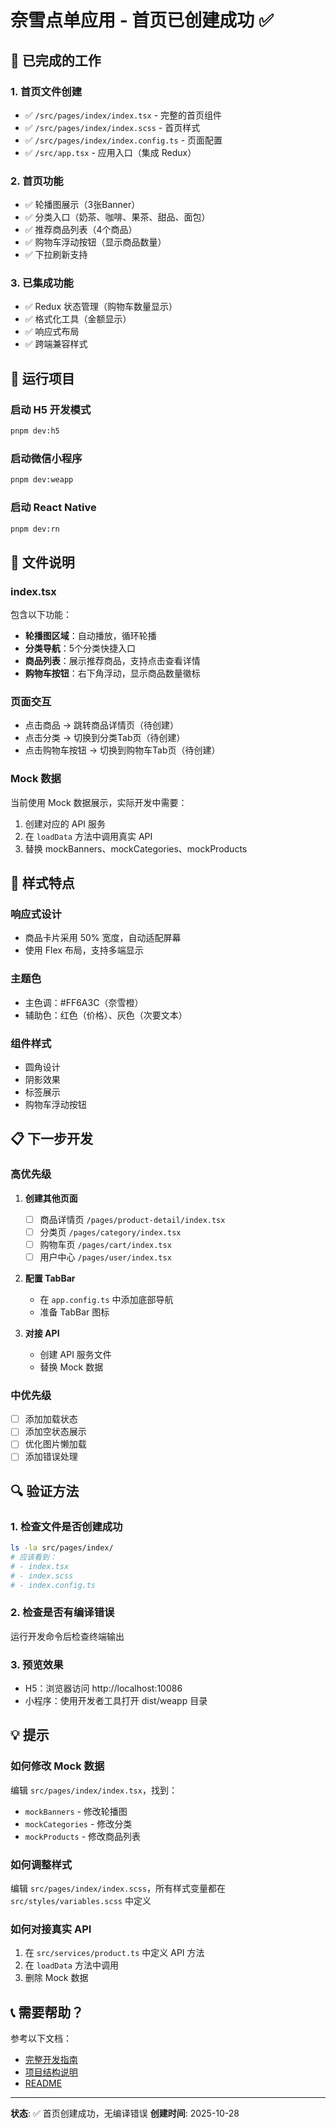 # 奈雪点单应用 - 首页已创建成功 ✅

## 🎉 已完成的工作

### 1. 首页文件创建
- ✅ `/src/pages/index/index.tsx` - 完整的首页组件
- ✅ `/src/pages/index/index.scss` - 首页样式
- ✅ `/src/pages/index/index.config.ts` - 页面配置
- ✅ `/src/app.tsx` - 应用入口（集成 Redux）

### 2. 首页功能
- ✅ 轮播图展示（3张Banner）
- ✅ 分类入口（奶茶、咖啡、果茶、甜品、面包）
- ✅ 推荐商品列表（4个商品）
- ✅ 购物车浮动按钮（显示商品数量）
- ✅ 下拉刷新支持

### 3. 已集成功能
- ✅ Redux 状态管理（购物车数量显示）
- ✅ 格式化工具（金额显示）
- ✅ 响应式布局
- ✅ 跨端兼容样式

## 🚀 运行项目

### 启动 H5 开发模式
```bash
pnpm dev:h5
```

### 启动微信小程序
```bash
pnpm dev:weapp
```

### 启动 React Native
```bash
pnpm dev:rn
```

## 📝 文件说明

### index.tsx
包含以下功能：
- **轮播图区域**：自动播放，循环轮播
- **分类导航**：5个分类快捷入口
- **商品列表**：展示推荐商品，支持点击查看详情
- **购物车按钮**：右下角浮动，显示商品数量徽标

### 页面交互
- 点击商品 → 跳转商品详情页（待创建）
- 点击分类 → 切换到分类Tab页（待创建）
- 点击购物车按钮 → 切换到购物车Tab页（待创建）

### Mock 数据
当前使用 Mock 数据展示，实际开发中需要：
1. 创建对应的 API 服务
2. 在 `loadData` 方法中调用真实 API
3. 替换 mockBanners、mockCategories、mockProducts

## 🎨 样式特点

### 响应式设计
- 商品卡片采用 50% 宽度，自动适配屏幕
- 使用 Flex 布局，支持多端显示

### 主题色
- 主色调：#FF6A3C（奈雪橙）
- 辅助色：红色（价格）、灰色（次要文本）

### 组件样式
- 圆角设计
- 阴影效果
- 标签展示
- 购物车浮动按钮

## 📋 下一步开发

### 高优先级
1. **创建其他页面**
   - [ ] 商品详情页 `/pages/product-detail/index.tsx`
   - [ ] 分类页 `/pages/category/index.tsx`
   - [ ] 购物车页 `/pages/cart/index.tsx`
   - [ ] 用户中心 `/pages/user/index.tsx`

2. **配置 TabBar**
   - 在 `app.config.ts` 中添加底部导航
   - 准备 TabBar 图标

3. **对接 API**
   - 创建 API 服务文件
   - 替换 Mock 数据

### 中优先级
- [ ] 添加加载状态
- [ ] 添加空状态展示
- [ ] 优化图片懒加载
- [ ] 添加错误处理

## 🔍 验证方法

### 1. 检查文件是否创建成功
```bash
ls -la src/pages/index/
# 应该看到：
# - index.tsx
# - index.scss
# - index.config.ts
```

### 2. 检查是否有编译错误
运行开发命令后检查终端输出

### 3. 预览效果
- H5：浏览器访问 http://localhost:10086
- 小程序：使用开发者工具打开 dist/weapp 目录

## 💡 提示

### 如何修改 Mock 数据
编辑 `src/pages/index/index.tsx`，找到：
- `mockBanners` - 修改轮播图
- `mockCategories` - 修改分类
- `mockProducts` - 修改商品列表

### 如何调整样式
编辑 `src/pages/index/index.scss`，所有样式变量都在 `src/styles/variables.scss` 中定义

### 如何对接真实 API
1. 在 `src/services/product.ts` 中定义 API 方法
2. 在 `loadData` 方法中调用
3. 删除 Mock 数据

## 📞 需要帮助？

参考以下文档：
- [完整开发指南](./DEVELOPMENT_GUIDE.md)
- [项目结构说明](./PROJECT_STRUCTURE.md)
- [README](./README.md)

---

**状态**: ✅ 首页创建成功，无编译错误
**创建时间**: 2025-10-28
